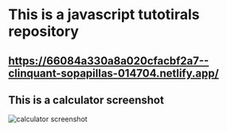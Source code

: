 # This is a javascript tutotirals repository

## https://66084a330a8a020cfacbf2a7--clinquant-sopapillas-014704.netlify.app/
## This is a calculator screenshot
<img src="./calculator/calculator.png" alt="calculator screenshot">
